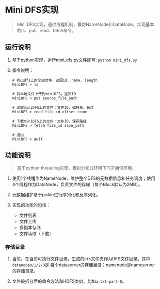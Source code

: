# Mini DFS实现

> Mini DFS实现，通过线程机制，模仿NameNode和DataNode，实现基本的ls、put、read、fetch命令。

## 运行说明
1. 基于python实现，运行mini_dfs.py文件即可:
	`python mini_dfs.py`
	
2. 指令说明：

	```
	# 列出dfs上的全部文件，返回id, name, length
	MiniDFS > ls
	
	# 将本地文件上传到miniDFS，返回ID
	MiniDFS > put source_file_path
	
	# 读取miniDFS上的文件：文件ID，偏移量，长度
	MiniDFS > read file_id offset count
	
	# 下载miniDFS上的文件：文件ID，保存路径
	MiniDFS > fetch file_id save_path
	
	# 退出
	MiniDFS > quit
	```

## 功能说明
> 基于python threading实现，模拟分布式环境下TCP通信环境。

1. 使用1个线程作为NameNode，维护整个DFS的元数据信息和任务调度；使用4个线程作为DataNode，负责文件的存储（每个Block默认为2MB）。

2. 元数据维护基于pickle进行序列化和反序列化。

3. 实现的功能的包括：
	* 文件列表
	* 文件上传
	* 多副本存储
	* 文件读取（下载）

### 存储目录
1. 当前，在当前可执行文件目录，生成的`dfs`文件夹作为DFS文件目录。其中`datanode0/1/2/3`是
每个dataserver的存储目录；namenode是nameserver的存储目录。

2. 文件被拆分后的命令方法和HDFS类似，比如`a.txt-part-0`。
